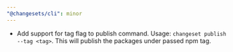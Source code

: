 ```yaml
---
"@changesets/cli": minor
---
```


- Add support for tag flag to publish command. Usage: `changeset publish --tag <tag>`. This will publish the packages under passed npm tag.